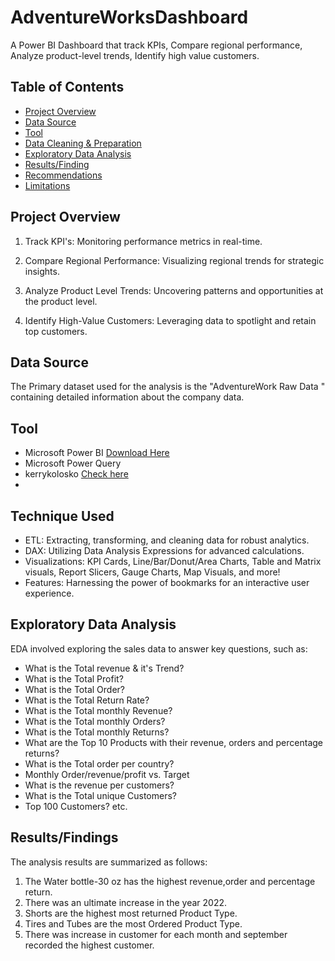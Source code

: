 # AdventureWorksDashboard
A Power BI Dashboard that track KPIs, Compare regional performance, Analyze product-level trends, Identify high value customers.

## Table of Contents
- [Project Overview](#project-overview)
- [Data Source](#data-source)
- [Tool](#tool)
- [Data Cleaning & Preparation](#data-cleaning-and-preparation)
- [Exploratory Data Analysis](#exploratory-data-analysis)
- [Results/Finding](#results/findings)
- [Recommendations](#recommendations)
- [Limitations](#limitations)

## Project Overview
1. Track KPI's: Monitoring performance metrics in real-time.

2. Compare Regional Performance: Visualizing regional trends for strategic insights.

3. Analyze Product Level Trends: Uncovering patterns and opportunities at the product level.

4. Identify High-Value Customers: Leveraging data to spotlight and retain top customers.

## Data Source
The Primary dataset used for the analysis is the "AdventureWork Raw Data " containing detailed information about the company data.

## Tool
- Microsoft Power BI [Download Here]("https://microsoft.com")
- Microsoft Power Query
- kerrykolosko [Check here]("kerrykolosko.com")
- 

## Technique Used
- ETL: Extracting, transforming, and cleaning data for robust analytics.
- DAX: Utilizing Data Analysis Expressions for advanced calculations.
- Visualizations: KPI Cards, Line/Bar/Donut/Area Charts, Table and Matrix visuals, Report Slicers, Gauge Charts, Map Visuals, and more!
- Features: Harnessing the power of bookmarks for an interactive user experience.

## Exploratory Data Analysis
EDA involved exploring the sales data to answer key questions, such as:
- What is the Total revenue & it's Trend?
- What is the Total Profit?
- What is the Total Order?
- What is the Total Return Rate?
- What is the Total monthly Revenue?
- What is the Total monthly Orders?
- What is the Total monthly Returns?
- What are the Top 10 Products with their revenue, orders and percentage returns?
- What is the Total order per country?
- Monthly Order/revenue/profit vs. Target
- What is the revenue per customers?
- What is the Total unique Customers?
- Top 100 Customers? etc.

## Results/Findings
The analysis results are summarized as follows:
1. The Water bottle-30 oz has the highest revenue,order and percentage return. 
2. There was an ultimate increase in the year 2022.
3. Shorts are the highest most returned Product Type.
4. Tires and Tubes are the most Ordered Product Type.
5. There was increase in customer for each month and september recorded the highest customer. 



